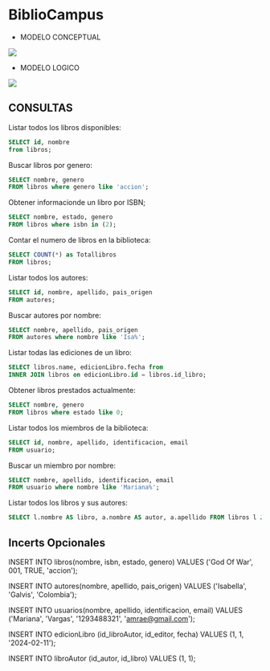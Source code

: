 # BiblioCampus

* MODELO CONCEPTUAL 
<img src="https://github.com/user-attachments/assets/870c3a06-7767-4791-9a56-6e79236540bf">

* MODELO LOGICO 
<img src= "https://github.com/user-attachments/assets/10abc68c-0bba-4669-afc5-c6e20f2fc925">


## CONSULTAS

Listar todos los libros disponibles:

```sql
SELECT id, nombre
from libros;
```

Buscar libros por genero:

```sql
SELECT nombre, genero 
FROM libros where genero like 'accion'; 
```

Obtener informacionde un libro por ISBN; 

```sql
SELECT nombre, estado, genero 
FROM libros where isbn in (2);
```

Contar el numero de libros en la biblioteca:

```sql
SELECT COUNT(*) as Totallibros
FROM libros;
```

Listar todos los autores:

```sql
SELECT id, nombre, apellido, pais_origen 
FROM autores;
```

Buscar autores por nombre: 

```sql
SELECT nombre, apellido, pais_origen 
FROM autores where nombre like 'Isa%';
```

Listar todas las ediciones de un libro:

```sql
SELECT libros.name, edicionLibro.fecha from
INNER JOIN libros on edicionLibro.id = libros.id_libro;
```

Obtener libros prestados actualmente:

```sql
SELECT nombre, genero 
FROM libros where estado like 0;
```

Listar todos los miembros de la biblioteca:

```sql
SELECT id, nombre, apellido, identificacion, email
FROM usuario;
```
Buscar un miembro por nombre: 

```sql
SELECT nombre, apellido, identificacion, email 
FROM usuario where nombre like 'Mariana%';
```

Listar todos los libros y sus autores:

```sql
SELECT l.nombre AS libro, a.nombre AS autor, a.apellido FROM libros l JOIN libroAutor la ON l.id = la.id_libro JOIN autores a ON la.id_autor = a.id;
```


## Incerts Opcionales

INSERT INTO libros(nombre, isbn, estado, genero) VALUES ('God Of War', 001, TRUE, 'accion');


INSERT INTO autores(nombre, apellido, pais_origen) VALUES ('Isabella', 'Galvis', 'Colombia');

INSERT INTO usuarios(nombre, apellido, identificacion, email) VALUES ('Mariana', 'Vargas', '1293488321', 'amrae@gmail.com');

INSERT INTO edicionLibro (id_libroAutor, id_editor, fecha) VALUES (1, 1, '2024-02-11');

INSERT INTO libroAutor (id_autor, id_libro) VALUES (1, 1);









